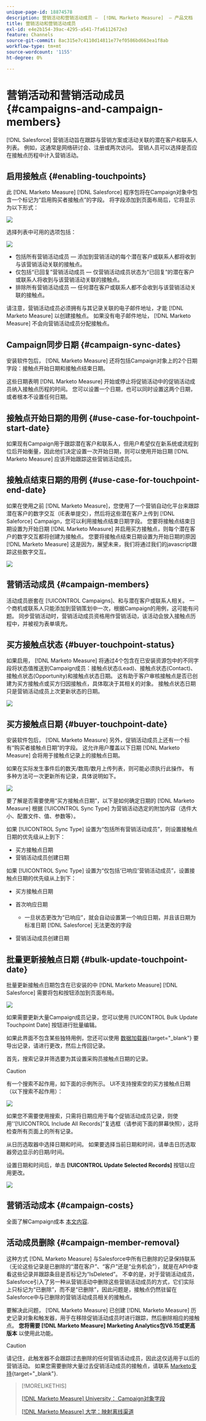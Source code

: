 ```yaml
---
unique-page-id: 18874578
description: 营销活动和营销活动成员 —  [!DNL Marketo Measure]  — 产品文档
title: 营销活动和营销活动成员
exl-id: e4e2b154-39ac-4295-a541-7fa6112672e3
feature: Channels
source-git-commit: 8ac315e7c4110d14811e77ef0586bd663ea1f8ab
workflow-type: tm+mt
source-wordcount: '1155'
ht-degree: 0%

---
```


# 营销活动和营销活动成员 {#campaigns-and-campaign-members}

[!DNL Salesforce] 营销活动旨在跟踪与营销方案或活动关联的潜在客户和联系人列表。 例如，这通常是网络研讨会、注册或两次访问。 营销人员可以选择是否应在接触点历程中计入营销活动。

## 启用接触点 {#enabling-touchpoints}

此 [!DNL Marketo Measure] [!DNL Salesforce] 程序包将在Campaign对象中包含一个标记为“启用购买者接触点”的字段。 将字段添加到页面布局后，它将显示为以下形式：

![](assets/1.png)

选择列表中可用的选项包括：

![](assets/2.png)

* 包括所有营销活动成员 — 添加到营销活动的每个潜在客户或联系人都将收到与该营销活动关联的接触点。
* 仅包括“已回复”营销活动成员 — 仅营销活动成员状态为“已回复”的潜在客户或联系人将收到与该营销活动关联的接触点。
* 排除所有营销活动成员 — 任何潜在客户或联系人都不会收到与该营销活动关联的接触点。

请注意，营销活动成员必须拥有与其记录关联的电子邮件地址，才能 [!DNL Marketo Measure] 以创建接触点。 如果没有电子邮件地址， [!DNL Marketo Measure] 不会向营销活动成员分配接触点。

## Campaign同步日期 {#campaign-sync-dates}

安装软件包后， [!DNL Marketo Measure] 还将包括Campaign对象上的2个日期字段：接触点开始日期和接触点结束日期。

这些日期表明 [!DNL Marketo Measure] 开始或停止将促销活动中的促销活动成员纳入接触点历程的时间。 您可以设置一个日期，也可以同时设置这两个日期，或者根本不设置任何日期。

## 接触点开始日期的用例 {#use-case-for-touchpoint-start-date}

如果现有Campaign用于跟踪潜在客户和联系人，但用户希望仅在新系统或流程到位后开始衡量，因此他们决定设置一次开始日期，则可以使用开始日期 [!DNL Marketo Measure] 应该开始跟踪这些营销活动成员。

## 接触点结束日期的用例 {#use-case-for-touchpoint-end-date}

如果在使用之前 [!DNL Marketo Measure]，您使用了一个营销自动化平台来跟踪潜在客户的数字交互（IE表单提交），然后将这些潜在客户上传到 [!DNL Saleforce] Campaign，您可以利用接触点结束日期字段。 您要将接触点结束日期设置为开始日期 [!DNL Marketo Measure] 并启用买方接触点，则每个潜在客户的数字交互都将创建为接触点。 您要将接触点结束日期设置为开始日期的原因 [!DNL Marketo Measure] 这是因为，展望未来，我们将通过我们的javascript跟踪这些数字交互。

![](assets/3.png)

## 营销活动成员 {#campaign-members}

活动成员嵌套在 [!UICONTROL Campaigns]、和与潜在客户或联系人相关。 一个商机或联系人只能添加到营销策划中一次，根据Campaign的用例，这可能有问题。 同步营销活动时，营销活动成员资格用作营销活动，该活动会放入接触点历程中，并被视为表单填充。

## 买方接触点状态 {#buyer-touchpoint-status}

如果启用， [!DNL Marketo Measure] 将通过4个包含在已安装资源包中的不同字段将状态值推送到Campaign成员：接触点状态(Lead)、接触点状态(Contact)、接触点状态(Opportunity)和接触点状态日期。 这有助于客户审核接触点是否已创建为买方接触点或买方归因接触点，具体取决于其相关的对象。 接触点状态日期只是营销活动成员上次更新状态的日期。

![](assets/4.png)

## 买方接触点日期 {#buyer-touchpoint-date}

安装软件包后， [!DNL Marketo Measure] 另外，促销活动成员上还有一个标有“购买者接触点日期”的字段。 这允许用户覆盖以下日期 [!DNL Marketo Measure] 会将用于接触点记录上的接触点日期。

如果在实际发生事件后的数天/数周/数月上传列表，则可能必须执行此操作。 有多种方法可一次更新所有记录，具体说明如下。

![](assets/5.png)

要了解是否需要使用“买方接触点日期”，以下是如何确定日期的 [!DNL Marketo Measure] 根据 [!UICONTROL Sync Type] 为营销活动选定的附加内容（选件大小、配置文件、值、参数等）。

如果 [!UICONTROL Sync Type] 设置为“包括所有营销活动成员”，则设置接触点日期的优先级从上到下：

* 买方接触点日期
* 营销活动成员创建日期

如果 [!UICONTROL Sync Type] 设置为“仅包括‘已响应’营销活动成员”，设置接触点日期的优先级从上到下：

* 买方接触点日期
* 首次响应日期
   * 一旦状态更改为“已响应”，就会自动设置第一个响应日期，并且该日期为标准日期 [!DNL Salesforce] 无法更改的字段

* 营销活动成员创建日期

## 批量更新接触点日期 {#bulk-update-touchpoint-date}

批量更新接触点日期包含在已安装的中 [!DNL Marketo Measure] [!DNL Salesforce] 需要将包和按钮添加到页面布局。

![](assets/6.png)

如果需要更新大量Campaign成员记录，您可以使用 [!UICONTROL Bulk Update Touchpoint Date] 按钮进行批量编辑。

如果此界面不包含某些独特用例，您还可以使用 [数据加载器](https://dataloader.io/){target="_blank"} 要导出记录，请进行更改，然后上传回记录。

首先，搜索记录并筛选要为其设置采购员接触点日期的记录。

>[!CAUTION]
>
>有一个搜索不起作用，如下面的示例所示。 UI不支持搜索空的买方接触点日期（以下搜索不起作用）：

![](assets/7.png)

如果您不需要使用搜索，只需将日期应用于每个促销活动成员记录，则使用&#39;&#39;[!UICONTROL Include All Records]”复选框（请参阅下面的屏幕快照），这将检查所有页面上的所有记录。

从日历选取器中选择日期和时间。 如果要选择当前日期和时间，请单击日历选取器旁边显示的日期/时间。

设置日期和时间后，单击 **[!UICONTROL Update Selected Records]** 按钮以应用更改。

![](assets/8.png)

## 营销活动成本 {#campaign-costs}

全面了解Campaign成本 [本文内容](/help/marketing-spend/spend-management/crm-campaign-costs.md).

## 活动成员删除 {#campaign-member-removal}

这种方式 [!DNL Marketo Measure] 与Salesforce中所有已删除的记录保持联系（无论这些记录是已删除的“潜在客户”、“客户”还是“业务机会”），就是在API中查看这些记录并跟踪条目是否标记为“IsDeleted”。 不幸的是，对于营销活动成员，Salesforce引入了另一种从营销活动中删除这些营销活动成员的方式，它们实际上只标记为“已删除”，而不是“已删除”，因此问题是，接触点仍然驻留在Salesforce中与已删除的营销活动成员相关的接触点。

要解决此问题， [!DNL Marketo Measure] 已创建 [!DNL Marketo Measure] 历史记录对象和触发器，用于在移除促销活动成员时进行跟踪，然后删除相应的接触点。 **您将需要 [!DNL Marketo Measure] Marketing Analytics包V6.15或更高版本** 以使用此功能。

>[!CAUTION]
>
>请记住，此触发器不会跟踪过去删除的任何营销活动成员，因此这仅适用于以后的营销活动。 如果您需要删除大量过去促销活动成员的接触点，请联系 [Marketo支持](https://nation.marketo.com/t5/support/ct-p/Support){target="_blank"}.

>[!MORELIKETHIS]
>
>[[!DNL Marketo Measure] University： Campaign对象字段](https://universityonline.marketo.com/courses/bizible-fundamentals-channel-management/#/page/5c63007334d9f0367662b758)
>
>[[!DNL Marketo Measure] 大学：映射离线渠道](https://universityonline.marketo.com/courses/bizible-fundamentals-channel-management/#/page/5c630eca34d9f0367662b77f)
